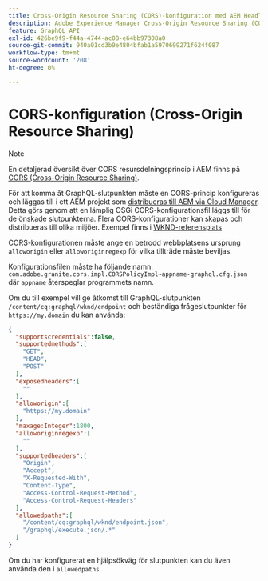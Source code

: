 ```yaml
---
title: Cross-Origin Resource Sharing (CORS)-konfiguration med AEM Headless
description: Adobe Experience Manager Cross-Origin Resource Sharing (CORS) gör att webbapplikationer utan gränssnitt kan ringa AEM på klientsidan. En CORS-konfiguration krävs för att aktivera åtkomst till GraphQL-slutpunkten.
feature: GraphQL API
exl-id: 426be9f9-f44a-4744-ac08-e64bb97308a0
source-git-commit: 940a01cd3b9e4804bfab1a5970699271f624f087
workflow-type: tm+mt
source-wordcount: '208'
ht-degree: 0%

---
```


# CORS-konfiguration (Cross-Origin Resource Sharing)

>[!NOTE]
>
>En detaljerad översikt över CORS resursdelningsprincip i AEM finns på [CORS (Cross-Origin Resource Sharing)](https://experienceleague.adobe.com/docs/experience-manager-learn/foundation/security/understand-cross-origin-resource-sharing.html#understand-cross-origin-resource-sharing-(cors)).

För att komma åt GraphQL-slutpunkten måste en CORS-princip konfigureras och läggas till i ett AEM projekt som [distribueras till AEM via Cloud Manager](/help/implementing/cloud-manager/deploy-code.md). Detta görs genom att en lämplig OSGi CORS-konfigurationsfil läggs till för de önskade slutpunkterna. Flera CORS-konfigurationer kan skapas och distribueras till olika miljöer. Exempel finns i [WKND-referensplats](https://github.com/adobe/aem-guides-wknd/tree/master/ui.config/src/main/content/jcr_root/apps/wknd/osgiconfig)

CORS-konfigurationen måste ange en betrodd webbplatsens ursprung `alloworigin` eller `alloworiginregexp` för vilka tillträde måste beviljas.

Konfigurationsfilen måste ha följande namn: `com.adobe.granite.cors.impl.CORSPolicyImpl~appname-graphql.cfg.json` där `appname` återspeglar programmets namn.

Om du till exempel vill ge åtkomst till GraphQL-slutpunkten `/content/cq:graphql/wknd/endpoint` och beständiga frågeslutpunkter för `https://my.domain` du kan använda:

```json
{
  "supportscredentials":false,
  "supportedmethods":[
    "GET",
    "HEAD",
    "POST"
  ],
  "exposedheaders":[
    ""
  ],
  "alloworigin":[
    "https://my.domain"
  ],
  "maxage:Integer":1800,
  "alloworiginregexp":[
    ""
  ],
  "supportedheaders":[
    "Origin",
    "Accept",
    "X-Requested-With",
    "Content-Type",
    "Access-Control-Request-Method",
    "Access-Control-Request-Headers"
  ],
  "allowedpaths":[
    "/content/cq:graphql/wknd/endpoint.json",
    "/graphql/execute.json/.*"
  ]
}
```

Om du har konfigurerat en hjälpsökväg för slutpunkten kan du även använda den i `allowedpaths`.
